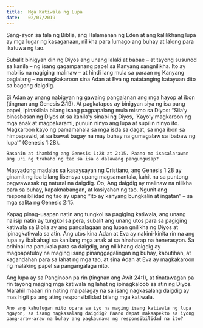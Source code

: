```yaml
---
title:  Mga Katiwala ng Lupa
date:   02/07/2019
---
```


Sang-ayon sa tala ng Biblia, ang Halamanan ng Eden at ang kalilikhang lupa ay mga lugar ng kasaganaan, nilikha para lumago ang buhay at lalong para ikatuwa ng tao.

Subalit binigyan din ng Diyos ang unang lalaki at babae – at tayong susunod sa kanila – ng isang gagampanang papel sa Kanyang sangnilikha. Ito ay mabilis na nagiging malinaw – at hindi lang mula sa paraan ng Kanyang paglalang – na magkakaroon sina Adan at Eva ng natatanging katayuan dito sa bagong daigdig.

Si Adan ay unang nabigyan ng gawaing pangalanan ang mga hayop at ibon (tingnan ang Genesis 2:19). At pagkatapos ay binigyan siya ng isa pang papel, ipinakilala bilang isang pagpapalang mula mismo sa Diyos: “Sila’y binasbasan ng Diyos at sa kanila’y sinabi ng Diyos, ‘Kayo’y magkaroon ng mga anak at magpakarami, punuin ninyo ang lupa at supilin ninyo ito. Magkaroon kayo ng pamamahala sa mga isda sa dagat, sa mga ibon sa himpapawid, at sa bawat bagay na may buhay na gumagalaw sa ibabaw ng lupa’” (Genesis 1:28).

`Basahin at ihambing ang Genesis 1:28 at 2:15. Paano mo isasalarawan ang uri ng trabaho ng tao sa isa o dalawang pangungusap?`

Masyadong madalas sa kasaysayan ng Cristiano, ang Genesis 1:28 ay ginamit ng iba bilang lisensya upang magsamantala, kahit na sa puntong pagwawasak ng natural na daigdig. Oo, Ang daigdig ay malinaw na nilikha para sa buhay, kapaknabangan, at kasiyahan ng tao. Ngunit ang responsibilidad ng tao ay upang “ito ay kanyang bungkalin at ingatan” – sa mga salita ng Genesis 2:15.

Kapag pinag-usapan natin ang tungkol sa pagiging katiwala, ang unang naiisip natin ay tungkol sa pera, subalit ang unang utos para sa pagiging katiwala sa Biblia ay ang pangalagaan ang lupan gnilikha ng Diyos at ipinagkatiwala sa atin. Ang utos kina Adan at Eva ay nakini-kinita rin na ang lupa ay ibabahagi sa kanilang mga anak at sa hinaharap na henerasyon. Sa orihinal na panukala para sa daigdig, ang nilikhang daigdig ay magpapatuloy na maging isang pinanggagalingan ng buhay, kabutihan, at kagandahan para sa lahat ng mga tao, at sina Adan at Eva ay magkakaroon ng malaking papel sa pangangalaga nito.

Ang lupa ay sa Panginoon pa rin (tingnan ang Awit 24:1), at tinatawagan pa rin tayong maging mga katiwala ng lahat ng ipinagkaloob sa atin ng Diyos. Marahil maaari rin nating maipalagay na sa isang nagkasalang daigdig ay mas higit pa ang ating responsibilidad bilang mga katiwala.

`Ano ang kahulugan nito opara sa iyo na maging isang katiwala ng lupa ngayon, sa isang nagkasalang daigdig? Paano dapat makaapekto sa iyong pang-araw-araw na buhay ang pagkaunawa ng responsibilidad na ito?`